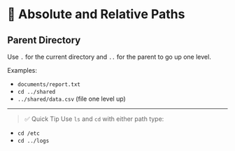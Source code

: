 # 📂 Absolute and Relative Paths

## Parent Directory
Use `.` for the current directory and `..` for the parent to go up one level.

Examples:
- `documents/report.txt`
- `cd ../shared`
- `../shared/data.csv` (file one level up)

---
> ✅ Quick Tip
Use `ls` and `cd` with either path type:
- `cd /etc`
- `cd ../logs`

